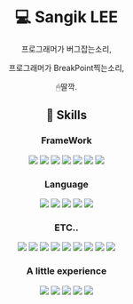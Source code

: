  <div align=center>
 
# 💻 Sangik LEE

프로그래머가 버그잡는소리,

프로그래머가 BreakPoint찍는소리,

🖱딸깍.

## 📌 Skills

### FrameWork
<img src="https://img.shields.io/badge/Android-3DDC84?style=flat-square&logo=Android&logoColor=white"/> <img src="https://img.shields.io/badge/Spring Boot-6DB33F?style=flat-square&logo=Spring-Boot&logoColor=white"/> 
<img src="https://img.shields.io/badge/Spring-6DB33F?style=flat-square&logo=Spring&logoColor=white"/> 
<img src="https://img.shields.io/badge/Flutter-02569B?style=flat-square&logo=Flutter&logoColor=white"/> 
<img src="https://img.shields.io/badge/Node.js-339933?style=flat-square&logo=Node.js&logoColor=white"/> 
<img src="https://img.shields.io/badge/.net-512BD4?style=flat-square&logo=.net&logoColor=white"/> 
<img src="https://img.shields.io/badge/Angular-DD0031?style=flat-square&logo=Angular&logoColor=white"/> 

### Language
<img src="https://img.shields.io/badge/Kotlin-7F52FF?style=flat-square&logo=Kotlin&logoColor=white"/> <img src="https://img.shields.io/badge/Java-7F52FF?style=flat-square&logo=Java&logoColor=white"/> 
<img src="https://img.shields.io/badge/JavaScript-F7DF1E?style=flat-square&logo=JavaScript&logoColor=white"/> 
<img src="https://img.shields.io/badge/Dart-0175C2?style=flat-square&logo=Dart&logoColor=white"/> 
<img src="https://img.shields.io/badge/VisualBasic-0175C2?style=flat-square&logo=VisualBasic&logoColor=white"/> 

### ETC..
<img src="https://img.shields.io/badge/Mysql-4479A1?style=flat-square&logo=Mysql&logoColor=white"/> <img src="https://img.shields.io/badge/SQLite-003B57?style=flat-square&logo=SQLite&logoColor=white"/> 
<img src="https://img.shields.io/badge/Microsoft SQL Server-CC2927?style=flat-square&logo=Microsoft-SQL-Server&logoColor=white"/> 
<img src="https://img.shields.io/badge/RabbitMQ-FF6600?style=flat-square&logo=RabbitMQ&logoColor=white"/> 
<img src="https://img.shields.io/badge/Ubuntu-E95420?style=flat-square&logo=Ubuntu&logoColor=white"/> 
<img src="https://img.shields.io/badge/ReactiveX-B7178C?style=flat-square&logo=ReactiveX&logoColor=white"/> 
<img src="https://img.shields.io/badge/Jenkins-D24939?style=flat-square&logo=Jenkins&logoColor=white"/> 
<img src="https://img.shields.io/badge/Firebase-FFCA28?style=flat-square&logo=Firebase&logoColor=white"/> 
<img src="https://img.shields.io/badge/Git-F05032?style=flat-square&logo=Git&logoColor=white"/> 

### A little experience
<img src="https://img.shields.io/badge/TypeScript-3178C6?style=flat-square&logo=TypeScript&logoColor=white"/> <img src="https://img.shields.io/badge/React-61DAFB?style=flat-square&logo=React&logoColor=white"/> 
<img src="https://img.shields.io/badge/Python-3776AB?style=flat-square&logo=Python&logoColor=white"/> 
<img src="https://img.shields.io/badge/Spring Security-6DB33F?style=flat-square&logo=Spring-Security&logoColor=white"/> 
<img src="https://img.shields.io/badge/Swift-F05138?style=flat-square&logo=Swift&logoColor=white"/> 
</div>
